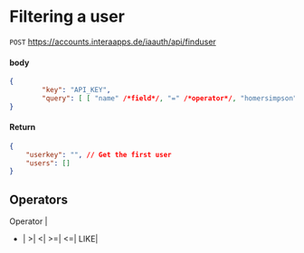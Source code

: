 # Filtering a user
`POST` https://accounts.interaapps.de/iaauth/api/finduser
#### body
```json
{
        "key": "API_KEY",
        "query": [ [ "name" /*field*/, "=" /*operator*/, "homersimpson" ] /*More...*/ ]
}
```
#### Return
```json
{
    "userkey": "", // Get the first user
    "users": []
}
```

## Operators
Operator |
- |
\>|
<|
\>=|
<=|
LIKE|